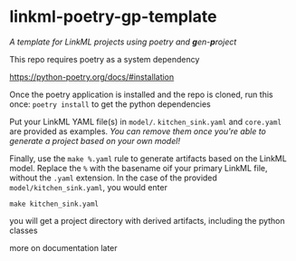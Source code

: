 # linkml-poetry-gp-template
_A template for LinkML projects using poetry and **g**en-**p**roject_

This repo requires poetry as a system dependency

https://python-poetry.org/docs/#installation

Once the poetry application is installed and the repo is cloned, run this once: `poetry install` to get the python dependencies

Put your LinkML YAML file(s) in `model/`. `kitchen_sink.yaml` and `core.yaml` are provided as examples. _You can remove them once you're able to generate a project based on your own model!_

Finally, use the `make %.yaml` rule to generate artifacts based on the LinkML model. Replace the `%` with the basename oif your primary LinkML file, without the `.yaml` extension. In the case of the provided `model/kitchen_sink.yaml`, you would enter

`make kitchen_sink.yaml`

you will get a project directory with derived artifacts, including the python classes

more on documentation later
